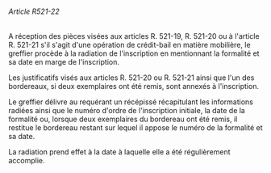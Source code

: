 ###### Article R521-22

A réception des pièces visées aux articles R. 521-19, R. 521-20 ou à l'article R. 521-21 s'il s'agit d'une opération de crédit-bail en matière mobilière, le greffier procède à la radiation de l'inscription en mentionnant la formalité et sa date en marge de l'inscription.

Les justificatifs visés aux articles R. 521-20 ou R. 521-21 ainsi que l'un des bordereaux, si deux exemplaires ont été remis, sont annexés à l'inscription.

Le greffier délivre au requérant un récépissé récapitulant les informations radiées ainsi que le numéro d'ordre de l'inscription initiale, la date de la formalité ou, lorsque deux exemplaires du bordereau ont été remis, il restitue le bordereau restant sur lequel il appose le numéro de la formalité et sa date.

La radiation prend effet à la date à laquelle elle a été régulièrement accomplie.

